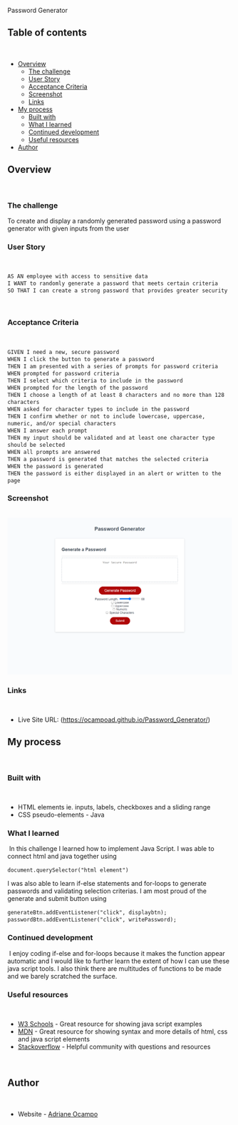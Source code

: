 Password Generator
​
## Table of contents
​
- [Overview](#overview)
  - [The challenge](#the-challenge)
  - [User Story](#user-story)
  - [Acceptance Criteria](#acceptance-criteria)
  - [Screenshot](#screenshot)
  - [Links](#links)
- [My process](#my-process)
  - [Built with](#built-with)
  - [What I learned](#what-i-learned)
  - [Continued development](#continued-development)
  - [Useful resources](#useful-resources)
- [Author](#author)
​
​
## Overview
​
### The challenge
​To create and display a randomly generated password using a password generator with given inputs from the user

### User Story
​
```
AS AN employee with access to sensitive data
I WANT to randomly generate a password that meets certain criteria
SO THAT I can create a strong password that provides greater security 
```
​
### Acceptance Criteria
​
```
GIVEN I need a new, secure password
WHEN I click the button to generate a password
THEN I am presented with a series of prompts for password criteria
WHEN prompted for password criteria
THEN I select which criteria to include in the password
WHEN prompted for the length of the password
THEN I choose a length of at least 8 characters and no more than 128 characters
WHEN asked for character types to include in the password
THEN I confirm whether or not to include lowercase, uppercase, numeric, and/or special characters
WHEN I answer each prompt
THEN my input should be validated and at least one character type should be selected
WHEN all prompts are answered
THEN a password is generated that matches the selected criteria
WHEN the password is generated
THEN the password is either displayed in an alert or written to the page
```

### Screenshot
​
![](./_C__Users_Adriane_Documents_Bootcamp_homework_homework3_02-Challenge_Develop_index.html.png)
​
​
### Links
​
- Live Site URL: (https://ocampoad.github.io/Password_Generator/)
​
## My process
​
### Built with
​
- HTML elements ie. inputs, labels, checkboxes and a sliding range
- CSS pseudo-elements
​- Java 
​
### What I learned
​
In this challenge I learned how to implement Java Script. I was able to connect html and java together using 
```
document.querySelector("html element")
```
I was also able to learn if-else statements and for-loops to generate passwords and validating selection criterias. I am most proud of the generate and submit button using 

```
generateBtn.addEventListener("click", displaybtn);
passwordBtn.addEventListener("click", writePassword);
```

### Continued development
​
​I enjoy coding if-else and for-loops because it makes the function appear automatic and I would like to further learn the extent of how I can use these java script tools. I also think there are multitudes of functions to be made and we barely scratched the surface. 


### Useful resources
​
- [W3 Schools](https://www.w3schools.com/js/default.asp) - Great resource for showing java script examples
- [MDN](https://developer.mozilla.org/en-US/docs/Web) - Great resource for showing syntax and more details of html, css and java script elements
- [Stackoverflow](https://stackoverflow.com/) - Helpful community with questions and resources

​
## Author
​
- Website - [Adriane Ocampo](https://ocampoad.github.io/Adriane_Ocampo_Portfolio/)
​
​